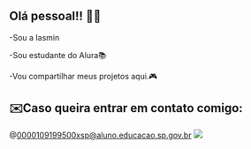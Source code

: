 ## Olá pessoal!! 👋​🎀​

-Sou a Iasmin

​-​Sou estudante do Alura​📚​

​-Vou compartilhar meus projetos aqui.​🎮​

## ​✉️​Caso queira entrar em contato comigo:
@0000109199500xsp@aluno.educacao.sp.gov.br
![](https://tenor.com/pt-BR/view/cat-cutie-sad-sorry-puss-in-boots-gif-14112849)
